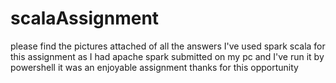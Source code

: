 # scalaAssignment
please find the pictures attached of all the answers
I've used spark scala for this assignment as I had apache spark submitted on my pc and I've run it by powershell 
it was an enjoyable assignment 
thanks for this opportunity

